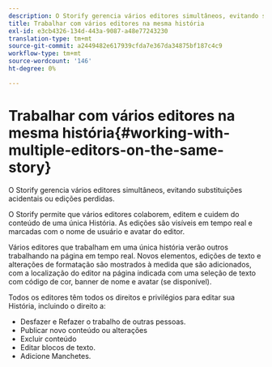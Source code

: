 ```yaml
---
description: O Storify gerencia vários editores simultâneos, evitando substituições acidentais ou edições perdidas.
title: Trabalhar com vários editores na mesma história
exl-id: e3cb4326-134d-443a-9087-a48e77243230
translation-type: tm+mt
source-git-commit: a2449482e617939cfda7e367da34875bf187c4c9
workflow-type: tm+mt
source-wordcount: '146'
ht-degree: 0%

---
```


# Trabalhar com vários editores na mesma história{#working-with-multiple-editors-on-the-same-story}

O Storify gerencia vários editores simultâneos, evitando substituições acidentais ou edições perdidas.

O Storify permite que vários editores colaborem, editem e cuidem do conteúdo de uma única História. As edições são visíveis em tempo real e marcadas com o nome de usuário e avatar do editor.

Vários editores que trabalham em uma única história verão outros trabalhando na página em tempo real. Novos elementos, edições de texto e alterações de formatação são mostrados à medida que são adicionados, com a localização do editor na página indicada com uma seleção de texto com código de cor, banner de nome e avatar (se disponível).

Todos os editores têm todos os direitos e privilégios para editar sua História, incluindo o direito a:

* Desfazer e Refazer o trabalho de outras pessoas.
* Publicar novo conteúdo ou alterações
* Excluir conteúdo
* Editar blocos de texto.
* Adicione Manchetes.

